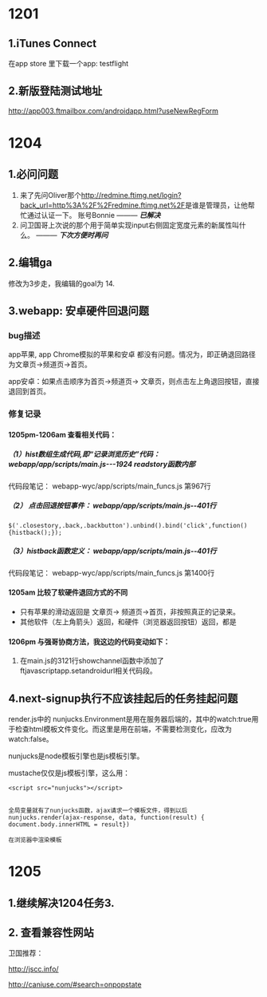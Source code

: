 # 1201
## 1.iTunes Connect
在app store 里下载一个app: testflight
 
## 2.新版登陆测试地址
<http://app003.ftmailbox.com/androidapp.html?useNewRegForm>

# 1204
## 1.必问问题
1. 来了先问Oliver那个<http://redmine.ftimg.net/login?back_url=http%3A%2F%2Fredmine.ftimg.net%2F>是谁是管理员，让他帮忙通过认证一下。   账号Bonnie
——— ***已解决***
2. 问卫国哥上次说的那个用于简单实现input右侧固定宽度元素的新属性叫什么。
——— ***下次方便时再问***
## 2.编辑ga
修改为3步走，我编辑的goal为 14.

## 3.webapp: 安卓硬件回退问题
### bug描述
app苹果, app Chrome模拟的苹果和安卓 都没有问题。情况为，即正确退回路径为文章页→频道页→首页。

app安卓：如果点击顺序为首页→频道页→
文章页，则点击左上角退回按钮，直接退回到首页。

### 修复记录
#### 1205pm-1206am 查看相关代码： 
##### （1）hist数组生成代码,即“记录浏览历史”代码：webapp/app/scripts/main.js---1924 readstory函数内部

代码段笔记： webapp-wyc/app/scripts/main_funcs.js 第967行
	

##### （2） 点击回退按钮事件： webapp/app/scripts/main.js--401行
	
	$('.closestory,.back,.backbutton').unbind().bind('click',function() {histback();});

##### （3）histback函数定义： webapp/app/scripts/main.js--401行

代码段笔记： webapp-wyc/app/scripts/main_funcs.js 第1400行

#### 1205am 比较了软硬件退回方式的不同
- 只有苹果的滑动返回是 文章页→
频道页→首页，非按照真正的记录来。
- 其他软件（左上角箭头）返回，和硬件（浏览器返回按钮）返回，都是

#### 1206pm 与强哥协商方法，我这边的代码变动如下：
1. 在main.js的3121行showchannel函数中添加了 ftjavascriptapp.setandroidurl相关代码段。














## 4.next-signup执行不应该挂起后的任务挂起问题
render.js中的 nunjucks.Environment是用在服务器后端的，其中的watch:true用于检查html模板文件变化。而这里是用在前端，不需要检测变化，应改为 watch:false。


nunjucks是node模板引擎也是js模板引擎。

mustache仅仅是js模板引擎，这么用：

		
	<script src="nunjucks"></script>
	
	
	全局变量就有了nunjucks函数，ajax请求一个模板文件，得到以后nunjucks.render(ajax-response, data, function(result) { document.body.innerHTML = result})
	
	在浏览器中渲染模板


# 1205
## 1.继续解决1204任务3.

## 2. 查看兼容性网站
卫国推荐：

<http://jscc.info/>

<http://caniuse.com/#search=onpopstate>








